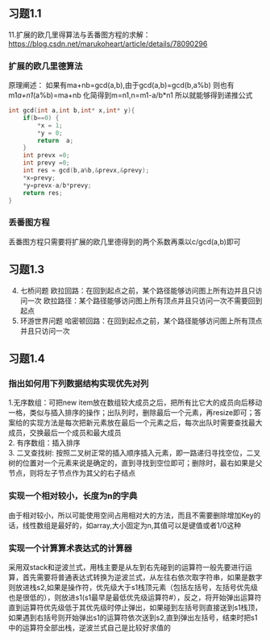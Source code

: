 ## 习题1.1
11.扩展的欧几里得算法与丢番图方程的求解：
https://blog.csdn.net/marukoheart/article/details/78090296
### 扩展的欧几里德算法
原理阐述：
如果有ma+nb=gcd(a,b),由于gcd(a,b)=gcd(b,a%b)
则也有m1*a+n1*(a%b)=ma+nb
化简得到m=n1,n=m1-a/b*n1
所以就能够得到递推公式
```cpp
int gcd(int a,int b,int* x,int* y){
    if(b==0) {
        *x = 1;
        *y = 0;
        return  a;
    }
    int prevx =0;
    int prevy =0;
    int res = gcd(b,a%b,&prevx,&prevy);
    *x=prevy;
    *y=prevx-a/b*prevy;
    return res;    
}
```
### 丢番图方程
丢番图方程只需要将扩展的欧几里德得到的两个系数再乘以c/gcd(a,b)即可
## 习题1.3
4. 七桥问题
欧拉回路：在回到起点之前，某个路径能够访问图上所有边并且只访问一次
欧拉路径：某个路径能够访问图上所有顶点并且只访问一次不需要回到起点
6. 环游世界问题
哈密顿回路：在回到起点之前，某个路径能够访问图上所有顶点并且只访问一次
## 习题1.4
### 指出如何用下列数据结构实现优先对列
1.无序数组：可把new item放在数组较大成员之后，把所有比它大的成员向后移动一格，类似与插入排序的操作；出队列时，删除最后一个元素，再resize即可；答案给的实现方法是每次把新元素放在最后一个元素之后，每次出队时需要查找最大成员，交换最后一个成员和最大成员  
2. 有序数组：插入排序  
3. 二叉查找树: 按照二叉树正常的插入顺序插入元素，即一路递归寻找空位，二叉树的位置对一个元素来说是确定的，直到寻找到空位即可；删除时，最右如果是父节点，则将左子节点作为其父的右子结点
### 实现一个相对较小，长度为n的字典
由于相对较小，所以可能使用空间占用相对大的方法，而且不需要删除增加Key的话，线性数组是最好的，如array,大小固定为n,其值可以是键值或者1/0这种
### 实现一个计算算术表达式的计算器
采用双stack和逆波兰式，用栈主要是从左到右先碰到的运算符一般先要进行运算，首先需要将普通表达式转换为逆波兰式，从左往右依次取字符串，如果是数字则放进栈s2,如果是操作符，优先级大于s1栈顶元素（包括左括号，左括号优先级也是很低的），则放进s1(s1最早是最低优先级运算符#），反之，将开始弹出运算符直到运算符优先级低于其优先级时停止弹出，如果碰到左括号则直接送到s1栈顶，如果遇到右括号则开始弹出s1的运算符依次送到s2,直到弹出左括号，结束时把s1中的运算符全部出栈，逆波兰式自己是比较好求值的
